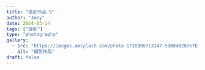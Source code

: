 ```yaml
---
title: "摄影作品 5"
author: "Joey"
date: 2024-03-14
tags: ["摄影"]
type: "photography"
gallery:
  - src: "https://images.unsplash.com/photo-1710398713147-5d8040207e7b?ixlib=rb-4.1.0&auto=format&fit=crop&w=1200&q=80"
    alt: "摄影作品"
draft: false
---
```


